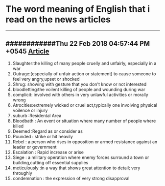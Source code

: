 # The word meaning of English that i read on the news articles 
--------------
############Thu 22 Feb 2018 04:57:44 PM +0545
[Article](https://www.theguardian.com/commentisfree/2018/feb/21/slaughter-syria-trump-brexit-atrocity)
--------
1. Slaughter:the killing of many people cruelly and unfairly, especially in a war
2. Outrage:(especially of unfair action or statement) to cause someone to feel very angry,upset or shocked
3. Shrug: showing with gesture that you don't know or not interested
4. bloodletting:the voilent killing of people and wounding during war 
5. complicit: involved with others in very unlawful activities or morally wrong
6. Atrocities:extremely wicked or cruel act,typically one involving physical voilence or injury
7. suburb :Residental Area
8. Bloodbath : An event or situation where many number of people where killed
9. Deemed :Regard as or consider as
10. Pounded : strike or hit heavily
11. Rebel : a person who rises in opposition or armed resistance against an leader or government
12. Escalation : Rapid increase or arise
13. Siege : a military operation where enemy forces surround a town or building,cutting off essential supplies
14. meticulously :in a way that shows great attention to detail; very throughly 
15. condemnation : the expression of very strong disapproval

